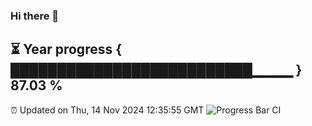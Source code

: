 ### Hi there 👋
⏳ Year progress { ██████████████████████████▁▁▁▁ } 87.03 %
---
⏰ Updated on Thu, 14 Nov 2024 12:35:55 GMT
![Progress Bar CI](https://github.com/liununu/liununu/workflows/Progress%20Bar%20CI/badge.svg)

